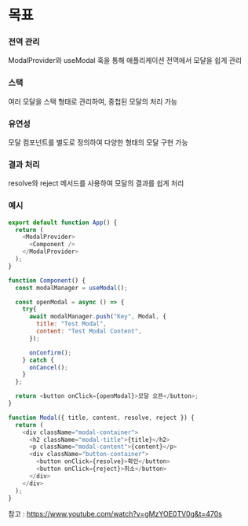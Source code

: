 # 목표

### 전역 관리
ModalProvider와 useModal 훅을 통해 애플리케이션 전역에서 모달을 쉽게 관리

### 스택
여러 모달을 스택 형태로 관리하여, 중첩된 모달의 처리 가능

### 유연성
모달 컴포넌트를 별도로 정의하여 다양한 형태의 모달 구현 가능

### 결과 처리
resolve와 reject 메서드를 사용하여 모달의 결과를 쉽게 처리



### 예시
```javascript
export default function App() {
  return (
    <ModalProvider>
      <Component />
    </ModalProvider>
  );
}

function Component() {
  const modalManager = useModal();

  const openModal = async () => {
    try{
      await modalManager.push("Key", Modal, {
        title: "Test Modal",
        content: "Test Modal Content",
      });

      onConfirm();
    } catch {
      onCancel();
    }
  };

  return <button onClick={openModal}>모달 오픈</button>;
}

function Modal({ title, content, resolve, reject }) {
  return (
    <div className="modal-container">
      <h2 className="modal-title">{title}</h2>
      <p className="modal-content">{content}</p>
      <div className="button-container">
        <button onClick={resolve}>확인</button>
        <button onClick={reject}>취소</button>
      </div>
    </div>
  );
}
```

참고 : https://www.youtube.com/watch?v=gMzYOE0TV0g&t=470s
